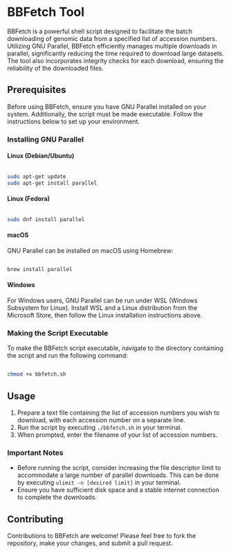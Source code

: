 # BBFetch Tool

BBFetch is a powerful shell script designed to facilitate the batch downloading of genomic data from a specified list of accession numbers. Utilizing GNU Parallel, BBFetch efficiently manages multiple downloads in parallel, significantly reducing the time required to download large datasets. The tool also incorporates integrity checks for each download, ensuring the reliability of the downloaded files.

## Prerequisites

Before using BBFetch, ensure you have GNU Parallel installed on your system. Additionally, the script must be made executable. Follow the instructions below to set up your environment.

### Installing GNU Parallel

#### Linux (Debian/Ubuntu)

```bash

sudo apt-get update
sudo apt-get install parallel

```

#### Linux (Fedora)

```bash

sudo dnf install parallel

```

#### macOS

GNU Parallel can be installed on macOS using Homebrew:

```bash

brew install parallel

```

#### Windows

For Windows users, GNU Parallel can be run under WSL (Windows Subsystem for Linux). Install WSL and a Linux distribution from the Microsoft Store, then follow the Linux installation instructions above.

### Making the Script Executable

To make the BBFetch script executable, navigate to the directory containing the script and run the following command:

```bash

chmod +x bbfetch.sh

```

## Usage

1. Prepare a text file containing the list of accession numbers you wish to download, with each accession number on a separate line.
2. Run the script by executing `./bbfetch.sh` in your terminal.
3. When prompted, enter the filename of your list of accession numbers.

### Important Notes

- Before running the script, consider increasing the file descriptor limit to accommodate a large number of parallel downloads. This can be done by executing `ulimit -n [desired limit]` in your terminal.
- Ensure you have sufficient disk space and a stable internet connection to complete the downloads.

## Contributing

Contributions to BBFetch are welcome! Please feel free to fork the repository, make your changes, and submit a pull request.

